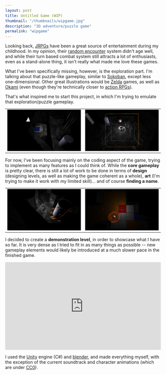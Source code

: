 ```yaml
---
layout: post
title: Untitled Game (WIP)
thumbnail: "/thumbnails/wipgame.jpg"
description: "3D adventure/puzzle game"
permalink: "wipgame"
---
```


Looking back, [JRPGs](https://en.wikipedia.org/wiki/History_of_Eastern_role-playing_video_games#Japanese_console_role-playing_games) have been a great source of entertainment during my childhood. In my opinion, their [random encounter](https://en.wikipedia.org/wiki/Random_encounter) system didn't age well, and while their turn based combat system still attracts a lot of enthusiasts, even as a stand-alone thing, it isn't really what made me love these games.

What I've been specifically missing, however, is the exploration part. I'm talking about that puzzle-like gameplay, similar to [Sokoban](https://en.wikipedia.org/wiki/Sokoban), except less one-dimensional. Other great illustrations would be [Zelda](https://en.wikipedia.org/wiki/The_Legend_of_Zelda) games, as well as [Okami](https://en.wikipedia.org/wiki/%C5%8Ckami) (even though they're technically closer to [action RPGs](https://en.wikipedia.org/wiki/Action_role-playing_game)).

That's what inspired me to start this project, in which I'm trying to emulate that exploration/puzzle gameplay.

<table class="img-table">
  <colgroup>
    <col width="50%" />
    <col width="50%" />
  </colgroup>
  <tbody>
    <tr>
      <td markdown="span"><img src="/images/wipgame/1.jpg"></td>
      <td markdown="span"><img src="/images/wipgame/2.jpg"></td>
    </tr>
  </tbody>
</table>

For now, I've been focusing mainly on the coding aspect of the game, trying to implement as many features as I could think of.
While the **core gameplay** is pretty clear, there is still a lot of work to be done in terms of **design** (designing levels, as well as making the game coherent as a whole), **art** (I'm trying to make it work with my limited skill)... and of course **finding a name**.

<table class="img-table">
  <colgroup>
    <col width="50%" />
    <col width="50%" />
  </colgroup>
  <tbody>
    <tr>
      <td markdown="span"><img src="/images/wipgame/3.jpg"></td>
      <td markdown="span"><img src="/images/wipgame/4.jpg"></td>
    </tr>
  </tbody>
</table>


I decided to create a **demonstration level**, in order to showcase what I have so far. It is very dense as I tried to fit in as many things as possible -- new gameplay elements would likely be introduced at a much slower pace in the finished game.


<div style="position:relative;padding-top:56.25%;margin:1em 0em">
  <iframe src="https://www.youtube.com/embed/AJ-YTAj62Qs" frameborder="0" allowfullscreen
    style="position:absolute;top:0;left:0;width:100%;height:100%;"></iframe>
</div>


I used the [Unity](https://unity.com/) engine (C#) and [blender](https://www.blender.org/), and made everything myself, with the exception of the current soundtrack and character animations (which are under [CC0](https://wiki.creativecommons.org/wiki/CC0_FAQ)).

